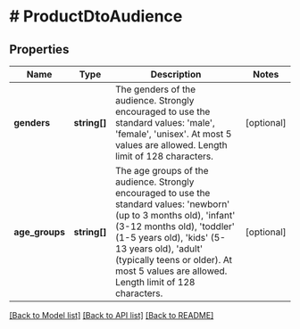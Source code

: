 # # ProductDtoAudience

## Properties

Name | Type | Description | Notes
------------ | ------------- | ------------- | -------------
**genders** | **string[]** | The genders of the audience. Strongly encouraged to use the standard values: &#39;male&#39;, &#39;female&#39;, &#39;unisex&#39;. At most 5 values are allowed. Length limit of 128 characters. | [optional]
**age_groups** | **string[]** | The age groups of the audience. Strongly encouraged to use the standard values: &#39;newborn&#39; (up to 3 months old), &#39;infant&#39; (3-12 months old), &#39;toddler&#39; (1-5 years old), &#39;kids&#39; (5-13 years old), &#39;adult&#39; (typically teens or older). At most 5 values are allowed. Length limit of 128 characters. | [optional]

[[Back to Model list]](../../README.md#models) [[Back to API list]](../../README.md#endpoints) [[Back to README]](../../README.md)
